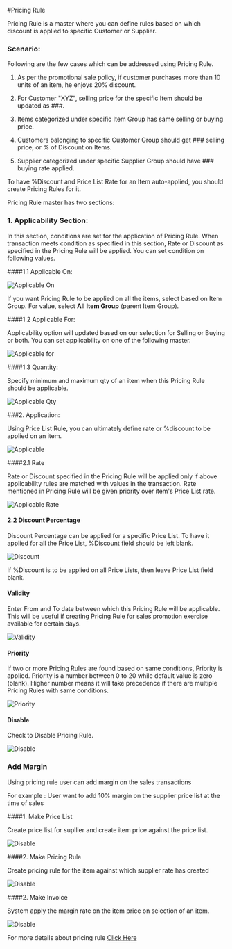 #Pricing Rule

Pricing Rule is a master where you can define rules based on which discount is applied to specific Customer or Supplier.
### Scenario:

Following are the few cases which can be addressed using Pricing Rule.

1. As per the promotional sale policy, if customer purchases more than 10 units of an item, he enjoys 20% discount. 

2. For Customer "XYZ", selling price for the specific Item should be updated as ###.

3. Items categorized under specific Item Group has same selling or buying price.

4. Customers balonging to specific Customer Group should get ### selling price, or % of Discount on Items.

5. Supplier categorized under specific Supplier Group should have ### buying rate applied.

To have %Discount and Price List Rate for an Item auto-applied, you should create Pricing Rules for it.

Pricing Rule master has two sections:

### 1. Applicability Section:

In this section, conditions are set for the application of Pricing Rule. When transaction meets condition as specified in this section, Rate or Discount as specified in the Pricing Rule will be applied. You can set condition on following values.

####1.1 Applicable On:

<img alt="Applicable On" class="screenshot" src="{{docs_base_url}}/assets/img/articles/pricing-rule-on.png">

If you want Pricing Rule to be applied on all the items, select based on Item Group. For value, select **All Item Group** (parent Item Group).

####1.2 Applicable For:

Applicability option will updated based on our selection for Selling or Buying or both. You can set applicability on one of the following master.

<img alt="Applicable for" class="screenshot" src="{{docs_base_url}}/assets/img/articles/pricing-rule-for.png">

####1.3 Quantity:

Specify minimum and maximum qty of an item when this Pricing Rule should be applicable.

<img alt="Applicable Qty" class="screenshot" src="{{docs_base_url}}/assets/img/articles/pricing-rule-qty.png">

###2. Application:

Using Price List Rule, you can ultimately define rate or %discount to be applied on an item.

<img alt="Applicable" class="screenshot" src="{{docs_base_url}}/assets/img/articles/pricing-rule-application.png">

####2.1 Rate

Rate or Discount specified in the Pricing Rule will be applied only if above applicability rules are matched with values in the transaction. Rate mentioned in Pricing Rule will be given priority over item's Price List rate.

<img alt="Applicable Rate" class="screenshot" src="/docs/assets/img/articles/pricing-rule-price.png">

#### 2.2 Discount Percentage

Discount Percentage can be applied for a specific Price List. To have it applied for all the Price List, %Discount field should be left blank.

<img alt="Discount" class="screenshot" src="{{docs_base_url}}/assets/img/articles/pricing-rule-discount.png">

If %Discount is to be applied on all Price Lists, then leave Price List field blank.

#### Validity

Enter From and To date between which this Pricing Rule will be applicable. This will be useful if creating Pricing Rule for sales promotion exercise available for certain days.

<img alt="Validity" class="screenshot" src="{{docs_base_url}}/assets/img/articles/pricing-rule-validity.png">

#### Priority

If two or more Pricing Rules are found based on same conditions, Priority is applied. Priority is a number between 0 to 20 while default value is zero (blank). Higher number means it will take precedence if there are multiple Pricing Rules with same conditions.

<img alt="Priority" class="screenshot" src="{{docs_base_url}}/assets/img/articles/pricing-rule-priority.png">

#### Disable

Check to Disable Pricing Rule.

<img alt="Disable" class="screenshot" src="{{docs_base_url}}/assets/img/articles/pricing-rule-disable.png">

### Add Margin

Using pricing rule user can add margin on the sales transactions

For example :  User want to add 10% margin on the supplier price list at the time of sales

####1. Make Price List

Create price list for supllier and create item price against the price list.

<img alt="Disable" class="screenshot" src="{{docs_base_url}}/assets/img/articles/price-list.png">


####2. Make Pricing Rule 

Create pricing rule for the item against which supplier rate has created

<img alt="Disable" class="screenshot" src="{{docs_base_url}}/assets/img/articles/pricing-rule-margin.png">

####2. Make Invoice

System apply the margin rate on the item price on selection of an item.

<img alt="Disable" class="screenshot" src="{{docs_base_url}}/assets/img/articles/pricing-rule-invoice.png">

For more details about pricing rule [Click Here](/docs/user/manual/en/selling/articles/adding-margin.html)

<!-- markdown -->
